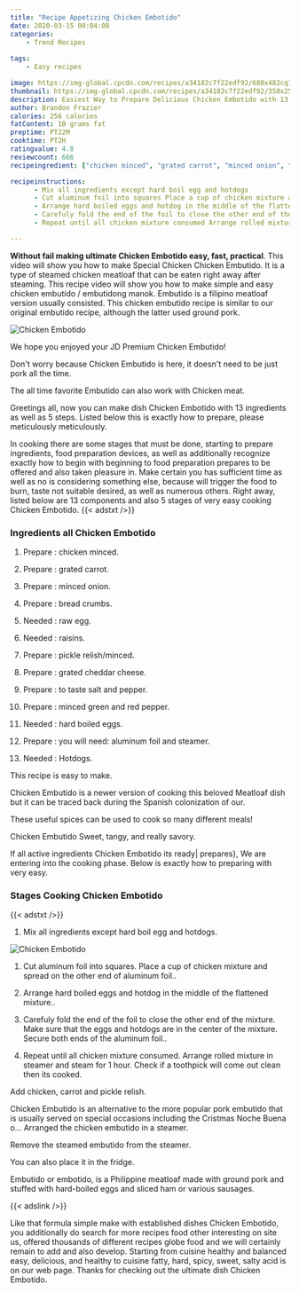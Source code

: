 ```yaml
---
title: "Recipe Appetizing Chicken Embotido"
date: 2020-03-15 00:04:08
categories:
    - Trend Recipes
    
tags:
    - Easy recipes

image: https://img-global.cpcdn.com/recipes/a34182c7f22edf92/680x482cq70/chicken-embotido-recipe-main-photo.jpg
thumbnail: https://img-global.cpcdn.com/recipes/a34182c7f22edf92/350x250cq70/chicken-embotido-recipe-main-photo.jpg
description: Easiest Way to Prepare Delicious Chicken Embotido with 13 ingredients and 5 stages of easy cooking.
author: Brandon Frazier
calories: 256 calories
fatContent: 10 grams fat
preptime: PT22M
cooktime: PT2H
ratingvalue: 4.8
reviewcount: 666
recipeingredient: ["chicken minced", "grated carrot", "minced onion", "bread crumbs", "raw egg", "raisins", "pickle relishminced", "grated cheddar cheese", "to taste salt and pepper", "minced green and red pepper", "hard boiled eggs", "you will need aluminum foil and steamer", "Hotdogs"]

recipeinstructions: 
      - Mix all ingredients except hard boil egg and hotdogs 
      - Cut aluminum foil into squares Place a cup of chicken mixture and spread on the other end of aluminum foil 
      - Arrange hard boiled eggs and hotdog in the middle of the flattened mixture 
      - Carefuly fold the end of the foil to close the other end of the mixture Make sure that the eggs and hotdogs are in the center of the mixture Secure both ends of the aluminum foil 
      - Repeat until all chicken mixture consumed Arrange rolled mixture in steamer and steam for 1 hour Check if a toothpick will come out clean then its cooked

---
```




**Without fail making ultimate Chicken Embotido easy, fast, practical**. This video will show you how to make Special Chicken Chicken Embutido. It is a type of steamed chicken meatloaf that can be eaten right away after steaming. This recipe video will show you how to make simple and easy chicken embutido / embutidong manok. Embutido is a filipino meatloaf version usually consisted. This chicken embutido recipe is similar to our original embutido recipe, although the latter used ground pork.


![Chicken Embotido](https://img-global.cpcdn.com/recipes/a34182c7f22edf92/680x482cq70/chicken-embotido-recipe-main-photo.jpg "Chicken Embotido")



We hope you enjoyed your JD Premium Chicken Embutido!

Don&#39;t worry because Chicken Embutido is here, it doesn&#39;t need to be just pork all the time.

The all time favorite Embutido can also work with Chicken meat.


Greetings all, now you can make dish Chicken Embotido with 13 ingredients as well as 5 steps. Listed below this is exactly how to prepare, please meticulously meticulously.

In cooking there are some stages that must be done, starting to prepare ingredients, food preparation devices, as well as additionally recognize exactly how to begin with beginning to food preparation prepares to be offered and also taken pleasure in. Make certain you has sufficient time as well as no is considering something else, because will trigger the food to burn, taste not suitable desired, as well as numerous others. Right away, listed below are 13 components and also 5 stages of very easy cooking Chicken Embotido.
{{< adstxt />}}

### Ingredients all Chicken Embotido


1. Prepare  : chicken minced.

1. Prepare  : grated carrot.

1. Prepare  : minced onion.

1. Prepare  : bread crumbs.

1. Needed  : raw egg.

1. Needed  : raisins.

1. Prepare  : pickle relish/minced.

1. Prepare  : grated cheddar cheese.

1. Prepare  : to taste salt and pepper.

1. Prepare  : minced green and red pepper.

1. Needed  : hard boiled eggs.

1. Prepare  : you will need: aluminum foil and steamer.

1. Needed  : Hotdogs.


This recipe is easy to make.

Chicken Embutido is a newer version of cooking this beloved Meatloaf dish but it can be traced back during the Spanish colonization of our.

These useful spices can be used to cook so many different meals!

Chicken Embutido Sweet, tangy, and really savory.


If all active ingredients Chicken Embotido its ready| prepares}, We are entering into the cooking phase. Below is exactly how to preparing with very easy.

### Stages Cooking Chicken Embotido

{{< adstxt />}}


1. Mix all ingredients except hard boil egg and hotdogs.



![Chicken Embotido](https://img-global.cpcdn.com/steps/0c4bc7b38689c5be/160x128cq70/chicken-embotido-recipe-step-1-photo.jpg" "Chicken Embotido")



1. Cut aluminum foil into squares. Place a cup of chicken mixture and spread on the other end of aluminum foil..



1. Arrange hard boiled eggs and hotdog in the middle of the flattened mixture..



1. Carefuly fold the end of the foil to close the other end of the mixture. Make sure that the eggs and hotdogs are in the center of the mixture. Secure both ends of the aluminum foil..



1. Repeat until all chicken mixture consumed. Arrange rolled mixture in steamer and steam for 1 hour. Check if a toothpick will come out clean then its cooked.




Add chicken, carrot and pickle relish.

Chicken Embutido is an alternative to the more popular pork embutido that is usually served on special occasions including the Cristmas Noche Buena o… Arranged the chicken embutido in a steamer.

Remove the steamed embutido from the steamer.

You can also place it in the fridge.

Embutido or embotido, is a Philippine meatloaf made with ground pork and stuffed with hard-boiled eggs and sliced ham or various sausages.


{{< adslink />}}

Like that formula simple make with established dishes Chicken Embotido, you additionally do search for more recipes food other interesting on site us, offered thousands of different recipes globe food and we will certainly remain to add and also develop. Starting from cuisine healthy and balanced easy, delicious, and healthy to cuisine fatty, hard, spicy, sweet, salty acid is on our web page. Thanks for checking out the ultimate dish Chicken Embotido.
